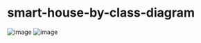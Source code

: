 # smart-house-by-class-diagram

![image](https://github.com/StjepanPetrovic/smart-house-by-class-diagram/assets/79259870/269f6ff7-dfdc-4a15-9d76-520bc22bda43)
![image](https://github.com/StjepanPetrovic/smart-house-by-class-diagram/assets/79259870/065423bb-081d-46cb-9419-370941593cc2)
